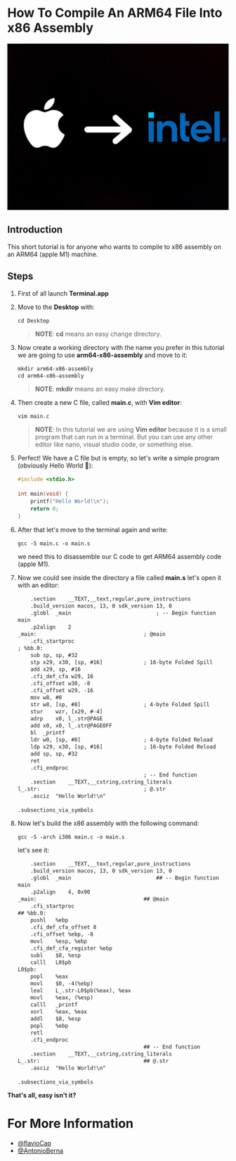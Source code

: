# How To Compile An ARM64 File Into x86 Assembly

<p align="center">
    <img src="images/apple-to-intel.jpg">
</p>

## Introduction

This short tutorial is for anyone who wants to compile to x86 assembly on an ARM64 (apple M1) machine.

## Steps

1. First of all launch **Terminal.app**
2. Move to the **Desktop** with:
    ```
    cd Desktop
    ```
    > **NOTE**: **cd** means an easy change directory.
3. Now create a working directory with the name you prefer in this tutorial we are going to use **arm64-x86-assembly** and move to it: 
    ```
    mkdir arm64-x86-assembly
    cd arm64-x86-assembly
    ```
    > **NOTE**: **mkdir** means an easy make directory.
4. Then  create a new C file, called **main.c**, with **Vim editor**:
   ```
   vim main.c
   ```
    > **NOTE**: In this tutorial we are using **Vim editor** because it is a small program that can run in a terminal. But you can use any other editor like nano, visual studio code, or something else.
5. Perfect! We have a C file but is empty, so let's write a simple program (obviously Hello World 🧐):
    ```c
    #include <stdio.h>

    int main(void) {
        printf("Hello World!\n");
        return 0;
    }
    ```
6. After that let's move to the terminal again and write:
    ```
    gcc -S main.c -o main.s
    ```
    we need this to disassemble our C code to get ARM64 assembly code (apple M1).

7. Now we could see inside the directory a file called **main.s** let's open it with an editor:

    ```assembly
        .section	__TEXT,__text,regular,pure_instructions
        .build_version macos, 13, 0	sdk_version 13, 0
        .globl	_main                           ; -- Begin function main
        .p2align	2
    _main:                                  ; @main
        .cfi_startproc
    ; %bb.0:
        sub	sp, sp, #32
        stp	x29, x30, [sp, #16]             ; 16-byte Folded Spill
        add	x29, sp, #16
        .cfi_def_cfa w29, 16
        .cfi_offset w30, -8
        .cfi_offset w29, -16
        mov	w8, #0
        str	w8, [sp, #8]                    ; 4-byte Folded Spill
        stur	wzr, [x29, #-4]
        adrp	x0, l_.str@PAGE
        add	x0, x0, l_.str@PAGEOFF
        bl	_printf
        ldr	w0, [sp, #8]                    ; 4-byte Folded Reload
        ldp	x29, x30, [sp, #16]             ; 16-byte Folded Reload
        add	sp, sp, #32
        ret
        .cfi_endproc
                                            ; -- End function
        .section	__TEXT,__cstring,cstring_literals
    l_.str:                                 ; @.str
        .asciz	"Hello World!\n"

    .subsections_via_symbols
    ```
8. Now let's build the x86 assembly with the following command:
    ```
    gcc -S -arch i386 main.c -o main.s
    ```
    let's see it:
    ```assembly
        .section	__TEXT,__text,regular,pure_instructions
        .build_version macos, 13, 0	sdk_version 13, 0
        .globl	_main                           ## -- Begin function main
        .p2align	4, 0x90
    _main:                                  ## @main
        .cfi_startproc
    ## %bb.0:
        pushl	%ebp
        .cfi_def_cfa_offset 8
        .cfi_offset %ebp, -8
        movl	%esp, %ebp
        .cfi_def_cfa_register %ebp
        subl	$8, %esp
        calll	L0$pb
    L0$pb:
        popl	%eax
        movl	$0, -4(%ebp)
        leal	L_.str-L0$pb(%eax), %eax
        movl	%eax, (%esp)
        calll	_printf
        xorl	%eax, %eax
        addl	$8, %esp
        popl	%ebp
        retl
        .cfi_endproc
                                            ## -- End function
        .section	__TEXT,__cstring,cstring_literals
    L_.str:                                 ## @.str
        .asciz	"Hello World!\n"

    .subsections_via_symbols
    ```
   
**That's all, easy isn't it?**

# For More Information

* [@flavioCap](https://github.com/flavioCap)
* [@AntonioBerna](https://github.com/AntonioBerna)
